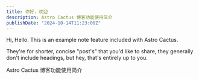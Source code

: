 ```yaml
---
title: 你好，欢迎
description: Astro Cactus 博客功能使用简介
publishDate: "2024-10-14T11:23:00Z"
---
```


Hi, Hello. This is an example note feature included with Astro Cactus.

They're for shorter, concise "post's" that you'd like to share, they generally don't include headings, but hey, that's entirely up to you.

Astro Cactus 博客功能使用简介
